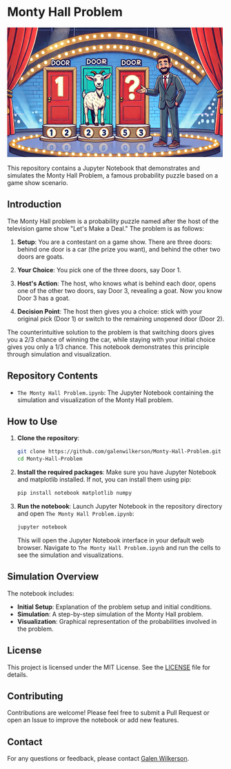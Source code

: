 # Monty Hall Problem

<img src="./monty_hall.png" width="500" height="300">


This repository contains a Jupyter Notebook that demonstrates and simulates the Monty Hall Problem, a famous probability puzzle based on a game show scenario.

## Introduction

The Monty Hall problem is a probability puzzle named after the host of the television game show "Let's Make a Deal." The problem is as follows:

1. **Setup**: You are a contestant on a game show. There are three doors: behind one door is a car (the prize you want), and behind the other two doors are goats.

2. **Your Choice**: You pick one of the three doors, say Door 1.

3. **Host's Action**: The host, who knows what is behind each door, opens one of the other two doors, say Door 3, revealing a goat. Now you know Door 3 has a goat.

4. **Decision Point**: The host then gives you a choice: stick with your original pick (Door 1) or switch to the remaining unopened door (Door 2).

The counterintuitive solution to the problem is that switching doors gives you a 2/3 chance of winning the car, while staying with your initial choice gives you only a 1/3 chance. This notebook demonstrates this principle through simulation and visualization.

## Repository Contents

- `The Monty Hall Problem.ipynb`: The Jupyter Notebook containing the simulation and visualization of the Monty Hall problem.

## How to Use

1. **Clone the repository**:
    ```bash
    git clone https://github.com/galenwilkerson/Monty-Hall-Problem.git
    cd Monty-Hall-Problem
    ```

2. **Install the required packages**:
    Make sure you have Jupyter Notebook and matplotlib installed. If not, you can install them using pip:
    ```bash
    pip install notebook matplotlib numpy
    ```

3. **Run the notebook**:
    Launch Jupyter Notebook in the repository directory and open `The Monty Hall Problem.ipynb`:
    ```bash
    jupyter notebook
    ```

    This will open the Jupyter Notebook interface in your default web browser. Navigate to `The Monty Hall Problem.ipynb` and run the cells to see the simulation and visualizations.

## Simulation Overview

The notebook includes:

- **Initial Setup**: Explanation of the problem setup and initial conditions.
- **Simulation**: A step-by-step simulation of the Monty Hall problem.
- **Visualization**: Graphical representation of the probabilities involved in the problem.

## License

This project is licensed under the MIT License. See the [LICENSE](LICENSE) file for details.

## Contributing

Contributions are welcome! Please feel free to submit a Pull Request or open an Issue to improve the notebook or add new features.

## Contact

For any questions or feedback, please contact [Galen Wilkerson](https://github.com/galenwilkerson).
